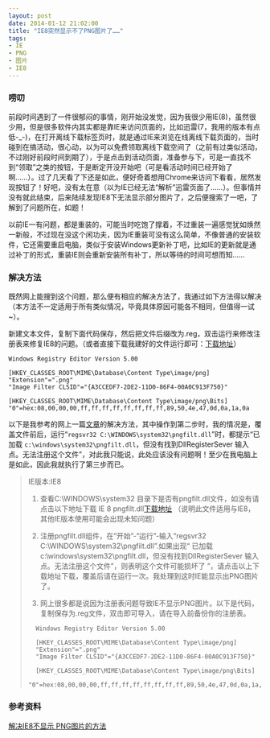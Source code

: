 ```yaml
---
layout: post
date: 2014-01-12 21:02:00
title: "IE8突然显示不了PNG图片了……"
tags:
- IE
- PNG
- 图片
- IE8
---
```


### 唠叨

前段时间遇到了一件很郁闷的事情，刚开始没发觉，因为我很少用IE(8)，虽然很少用，但是很多软件内其实都是靠IE来访问页面的，比如迅雷(7，我用的版本有点低-_-)，在打开离线下载标签页时，就是通过IE来浏览在线离线下载页面的，当时碰到在搞活动，很心动，以为可以免费领取离线下载空间了（之前有过类似活动，不过刚好前段时间到期了），于是点击到活动页面，准备参与下，可是一直找不到“领取”之类的按钮，于是断定开没开始吧（可是看活动时间已经开始了啊……）。过了几天看了下还是如此，便好奇着想用Chrome来访问下看看，居然发现按钮了！好吧，没有太在意（以为IE已经无法“解析”迅雷页面了……）。但事情并没有就此结束，后来陆续发现IE8下无法显示部分图片了，之后便搜索了一吧，了解到了问题所在，如题！

<!--more-->

以前IE一有问题，都是重装的，可能当时吃饱了撑着，不过重装一遍感觉犹如焕然一新般，不过现在没这个闲功夫，因为IE重装可没有这么简单，不像普通的安装软件，它还需要重启电脑，类似于安装Windows更新补丁吧，比如IE的更新就是通过补丁的形式，重装IE则会重新安装所有补丁，所以等待的时间可想而知……

### 解决方法

既然网上能搜到这个问题，那么便有相应的解决方法了，我通过如下方法得以解决（本方法不一定适用于所有类似情况，毕竟具体原因可能各不相同，但值得一试~）。

新建文本文件，复制下面代码保存，然后把文件后缀改为.reg，双击运行来修改注册表来修复IE8的问题。（或者直接下载我建好的文件运行即可：[下载地址](./fix_ie8_png_error.reg)）

```
Windows Registry Editor Version 5.00
 
[HKEY_CLASSES_ROOT\MIME\Database\Content Type\image/png]
"Extension"=".png"
"Image Filter CLSID"="{A3CCEDF7-2DE2-11D0-86F4-00A0C913F750}"
 
[HKEY_CLASSES_ROOT\MIME\Database\Content Type\image/png\Bits]
"0"=hex:08,00,00,00,ff,ff,ff,ff,ff,ff,ff,ff,89,50,4e,47,0d,0a,1a,0a
```

以下是我参考的网上一篇[文章][ref1]的解决方法，其中操作到第二步时，我的情况是，覆盖文件前后，运行“`regsvr32 C:\WINDOWS\system32\pngfilt.dll`”时，都提示“已加载 `c:\windows\system32\pngfilt.dll`，但没有找到DllRegisterSever 输入点。无法注册这个文件”，对此我只能说，此处应该没有问题啊！至少在我电脑上是如此，因此我就执行了第三步而已。

>  IE版本:IE8
>
>  1. 查看C:\WINDOWS\system32 目录下是否有pngfilt.dll文件，如没有请点击以下地址下载
IE 8 pngfilt.dll[下载地址][ref2] （说明此文件适用与IE8，其他IE版本使用可能会出现未知问题）
>
>  2. 注册pngfilt.dll组件，在“开始”-“运行”-输入“regsvr32 C:\WINDOWS\system32\pngfilt.dll”.如果出现“ 已加载 c:\windows\system32\pngfilt.dll，但没有找到DllRegisterSever 输入点。无法注册这个文件”，则表明这个文件可能损坏了 ”，请点击以上下载地址下载，覆盖后请在运行一次。我处理到这时IE能显示出PNG图片了。
>
>  3. 网上很多都是说因为注册表问题导致IE不显示PNG图片。以下是代码，复制保存为.reg文件，双击即可导入，请在导入前备份你的注册表。
>
> ```
>	Windows Registry Editor Version 5.00
>	 
>	[HKEY_CLASSES_ROOT\MIME\Database\Content Type\image/png]
>	"Extension"=".png"
>	"Image Filter CLSID"="{A3CCEDF7-2DE2-11D0-86F4-00A0C913F750}"
>	 
>	[HKEY_CLASSES_ROOT\MIME\Database\Content Type\image/png\Bits]
>	"0"=hex:08,00,00,00,ff,ff,ff,ff,ff,ff,ff,ff,89,50,4e,47,0d,0a,1a,0a
> ```


### 参考资料
[解决IE8不显示 PNG图片的方法][ref1]


[ref1]: http://www.czj.name/archives/265.so "解决IE8不显示 PNG图片的方法"
[ref2]: http://czjtuku.bcs.duapp.com/soft/pngfilt.rar